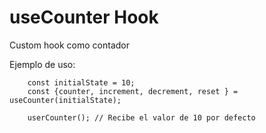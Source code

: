 # useCounter Hook

Custom hook como contador

Ejemplo de uso: 

``` 
    const initialState = 10;
    const {counter, increment, decrement, reset } = useCounter(initialState);
```

```
    userCounter(); // Recibe el valor de 10 por defecto
```